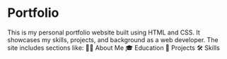 # Portfolio
This is my personal portfolio website built using HTML and CSS. It showcases my skills, projects, and background as a web developer. The site includes sections like:  🧑‍💻 About Me  🎓 Education  💼 Projects  🛠️ Skills
